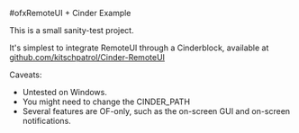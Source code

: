 #ofxRemoteUI + Cinder Example

This is a small sanity-test project.

It's simplest to integrate RemoteUI through a Cinderblock, available at [github.com/kitschpatrol/Cinder-RemoteUI](https://github.com/kitschpatrol/Cinder-RemoteUI)

Caveats:

- Untested on Windows.
- You might need to change the CINDER_PATH
- Several features are OF-only, such as the on-screen GUI and on-screen notifications.